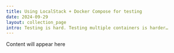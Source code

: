 ```yaml
---
title: Using LocalStack + Docker Compose for testing
date: 2024-09-29
layout: collection_page
intro: Testing is hard. Testing multiple containers is harder…
---
```


Content will appear here
